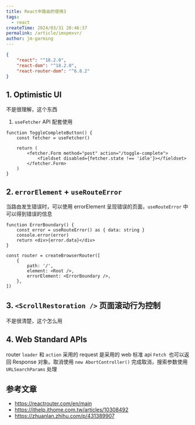 ```yaml
---
title: React中路由的使用3
tags:
  - react
createTime: 2024/03/31 20:46:37
permalink: /article/imxpmxvr/
author: jm-garming
---
```


```json
{
    "react": "^18.2.0",
    "react-dom": "^18.2.0",
    "react-router-dom": "^6.8.2"
}
```

## 1. Optimistic UI

不是很理解，这个东西

1. `useFetcher` API 配套使用

```tsx
function ToggleCompleteButton() {
    const fetcher = useFetcher()

    return (
        <fetcher.Form method="post" action="/toggle-complete">
            <fieldset disabled={fetcher.state !== 'idle'}></fieldset>
        </fetcher.Form>
    )
}
```

## 2. `errorElement` + `useRouteError`

当路由发生错误时，可以使用 errorElement 呈现错误的页面，`useRouteError` 中可以得到错误的信息

```tsx
function ErrorBoundary() {
    const error = useRouteError() as { data: string }
    console.error(error)
    return <div>{error.data}</div>
}

const router = createBrowserRouter([
    {
        path: '/',
        element: <Root />,
        errorElement: <ErrorBoundary />,
    },
])
```

## 3. `<ScrollRestoration />` 页面滚动行为控制

不是很清楚，这个怎么用

## 4. Web Standard APIs

router `loader` 和 `action` 采用的 request 是采用的 web 标准 api `Fetch `也可以返回 Response 对象。取消使用 `new AbortController()` 完成取消，搜索参数使用 `URLSearchParams` 处理

## 参考文章

-   <a target="_blank" href="https://reactrouter.com/en/main"> https://reactrouter.com/en/main</a>
-   <a target="_blank" href="https://ithelp.ithome.com.tw/articles/10308492"> https://ithelp.ithome.com.tw/articles/10308492</a>
-   <a target="_blank" href="https://zhuanlan.zhihu.com/p/431389907"> https://zhuanlan.zhihu.com/p/431389907</a>

